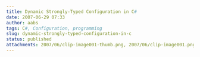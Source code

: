 ```yaml
---
title: Dynamic Strongly-Typed Configuration in C#
date: 2007-06-29 07:33
author: aabs
tags: C#, Configuration, programming
slug: dynamic-strongly-typed-configuration-in-c
status: published
attachments: 2007/06/clip-image001-thumb.png, 2007/06/clip-image001.png
---
```



